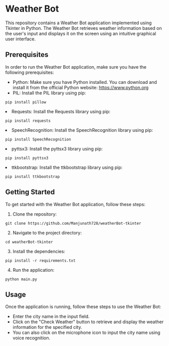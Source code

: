 <h1>Weather Bot</h1>
  <p>This repository contains a Weather Bot application implemented using Tkinter in Python. The Weather Bot retrieves weather information based on the user's input and displays it on the screen using an intuitive graphical user interface.</p>

  <h2>Prerequisites</h2>
  <p>In order to run the Weather Bot application, make sure you have the following prerequisites:</p>
  <ul>
    <li>Python: Make sure you have Python installed. You can download and install it from the official Python website: <a href="https://www.python.org">https://www.python.org</a></li>
    <li>PIL: Install the PIL library using pip:</li>
  </ul>

    pip install pillow

  <li>Requests: Install the Requests library using pip:</li>

    pip install requests
  
  <li>SpeechRecognition: Install the SpeechRecognition library using pip:</li>
    
    pip install SpeechRecognition

  <li>pyttsx3: Install the pyttsx3 library using pip:</li>

    pip install pyttsx3

  <li>ttkbootstrap: Install the ttkbootstrap library using pip:</li>

    pip install ttkbootstrap

  <h2>Getting Started</h2>
  <p>To get started with the Weather Bot application, follow these steps:</p>
  <ol>
    <li>Clone the repository:</li>
  </ol>

    git clone https://github.com/Manjunath728/weatherBot-tkinter

  <ol start="2">
    <li>Navigate to the project directory:</li>
  </ol>

    cd weatherBot-tkinter

  <ol start="3">
    <li>Install the dependencies:</li>
  </ol>
    
    pip install -r requirements.txt

  <ol start="4">
    <li>Run the application:</li>
  </ol>
  
    python main.py
  
  <h2>Usage</h2>
  <p>Once the application is running, follow these steps to use the Weather Bot:</p>
  <ul>
    <li>Enter the city name in the input field.</li>
    <li>Click on the "Check Weather" button to retrieve and display the weather information for the specified city.</li>
    <li>You can also click on the microphone icon to input the city name using voice recognition.</li>
  </ul>

